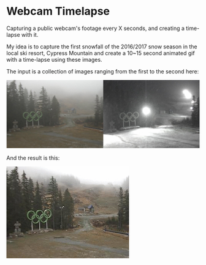 # Webcam Timelapse

Capturing a public webcam's footage every X seconds, and creating a time-lapse with it.

My idea is to capture the first snowfall of the 2016/2017 snow season in the local ski resort, Cypress Mountain and create a 10~15 second animated gif with a time-lapse using these images.

The input is a collection of images ranging from the first to the second here:

![cyp](/doc/cypress.jpg)

And the result is this:

![cyp](/result.gif)
